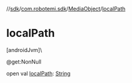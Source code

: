 //[sdk](../../../index.md)/[com.robotemi.sdk](../index.md)/[MediaObject](index.md)/[localPath](local-path.md)

# localPath

[androidJvm]\

@get:NonNull

open val [localPath](local-path.md): [String](https://docs.oracle.com/javase/8/docs/api/java/lang/String.html)
